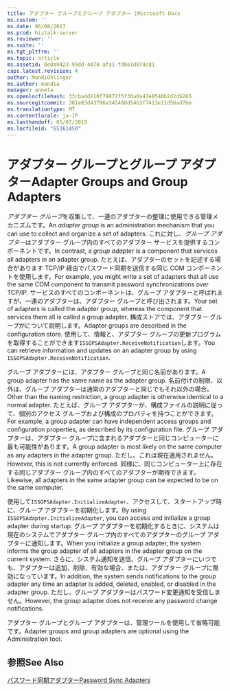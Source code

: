 ```yaml
---
title: アダプター グループとグループ アダプター |Microsoft Docs
ms.custom: ''
ms.date: 06/08/2017
ms.prod: biztalk-server
ms.reviewer: ''
ms.suite: ''
ms.tgt_pltfrm: ''
ms.topic: article
ms.assetid: 0e0a9423-99dd-4474-afa1-fd8e1d074cd1
caps.latest.revision: 4
author: MandiOhlinger
ms.author: mandia
manager: anneta
ms.openlocfilehash: 33cba4d210f79072f5f36a0a47e8546b2d2db265
ms.sourcegitcommit: 381e83d43796a345488d54b3f7413e11d56ad7be
ms.translationtype: MT
ms.contentlocale: ja-JP
ms.lasthandoff: 05/07/2019
ms.locfileid: "65361450"
---
```

# <a name="adapter-groups-and-group-adapters"></a><span data-ttu-id="4bddd-102">アダプター グループとグループ アダプター</span><span class="sxs-lookup"><span data-stu-id="4bddd-102">Adapter Groups and Group Adapters</span></span>
<span data-ttu-id="4bddd-103">*アダプター グループ*を収集して、一連のアダプターの整理に使用できる管理メカニズムです。</span><span class="sxs-lookup"><span data-stu-id="4bddd-103">An *adapter group* is an administration mechanism that you can use to collect and organize a set of adapters.</span></span> <span data-ttu-id="4bddd-104">これに対し、*グループ アダプター*はアダプター グループ内のすべてのアダプター サービスを提供するコンポーネントです。</span><span class="sxs-lookup"><span data-stu-id="4bddd-104">In contrast, a *group adapter* is a component that services all adapters in an adapter group.</span></span> <span data-ttu-id="4bddd-105">たとえば、アダプターのセットを記述する場合があります TCP/IP 経由でパスワード同期を送信する同じ COM コンポーネントを使用します。</span><span class="sxs-lookup"><span data-stu-id="4bddd-105">For example, you might write a set of adapters that all use the same COM component to transmit password synchronizations over TCP/IP.</span></span> <span data-ttu-id="4bddd-106">サービスのすべてのコンポーネントは、グループ アダプターと呼ばれますが、一連のアダプターは、アダプター グループと呼び出されます。</span><span class="sxs-lookup"><span data-stu-id="4bddd-106">Your set of adapters is called the adapter group, whereas the component that services them all is called a group adapter.</span></span> <span data-ttu-id="4bddd-107">構成ストアでは、アダプター グループがについて説明します。</span><span class="sxs-lookup"><span data-stu-id="4bddd-107">Adapter groups are described in the configuration store.</span></span> <span data-ttu-id="4bddd-108">使用して、情報と、アダプター グループの更新プログラムを取得することができます`ISSOPSAdapter.ReceiveNotification`します。</span><span class="sxs-lookup"><span data-stu-id="4bddd-108">You can retrieve information and updates on an adapter group by using `ISSOPSAdapter.ReceiveNotification`.</span></span>  
  
 <span data-ttu-id="4bddd-109">グループ アダプターには、アダプター グループと同じ名前があります。</span><span class="sxs-lookup"><span data-stu-id="4bddd-109">A group adapter has the same name as the adapter group.</span></span> <span data-ttu-id="4bddd-110">名前付けの制限、以外は、グループ アダプターは通常のアダプターと同じでもそれ以外の場合。</span><span class="sxs-lookup"><span data-stu-id="4bddd-110">Other than the naming restriction, a group adapter is otherwise identical to a normal adapter.</span></span> <span data-ttu-id="4bddd-111">たとえば、グループ アダプターが、構成ファイルの説明に従って、個別のアクセス グループおよび構成のプロパティを持つことができます。</span><span class="sxs-lookup"><span data-stu-id="4bddd-111">For example, a group adapter can have independent access groups and configuration properties, as described by its configuration file.</span></span> <span data-ttu-id="4bddd-112">グループ アダプターは、アダプター グループに含まれるアダプターと同じコンピューターに最も可能性があります。</span><span class="sxs-lookup"><span data-stu-id="4bddd-112">A group adapter is most likely on the same computer as any adapters in the adapter group.</span></span> <span data-ttu-id="4bddd-113">ただし、これは現在適用されません。</span><span class="sxs-lookup"><span data-stu-id="4bddd-113">However, this is not currently enforced.</span></span> <span data-ttu-id="4bddd-114">同様に、同じコンピューター上に存在する同じアダプター グループ内のすべてのアダプターが期待できます。</span><span class="sxs-lookup"><span data-stu-id="4bddd-114">Likewise, all adapters in the same adapter group can be expected to be on the same computer.</span></span>  
  
 <span data-ttu-id="4bddd-115">使用して`ISSOPSAdapter.InitializeAdapter`、アクセスして、スタートアップ時に、グループ アダプターを初期化します。</span><span class="sxs-lookup"><span data-stu-id="4bddd-115">By using `ISSOPSAdapter.InitializeAdapter`, you can access and initialize a group adapter during startup.</span></span> <span data-ttu-id="4bddd-116">グループ アダプターを初期化するときに、システムは現在のシステムでアダプター グループ内のすべてのアダプターのグループ アダプターに通知します。</span><span class="sxs-lookup"><span data-stu-id="4bddd-116">When you initialize a group adapter, the system informs the group adapter of all adapters in the adapter group on the current system.</span></span> <span data-ttu-id="4bddd-117">さらに、システム通知を送信、グループ アダプターにいつでも、アダプターは追加、削除、有効な場合、または、アダプター グループに無効になっています。</span><span class="sxs-lookup"><span data-stu-id="4bddd-117">In addition, the system sends notifications to the group adapter any time an adapter is added, deleted, enabled, or disabled in the adapter group.</span></span> <span data-ttu-id="4bddd-118">ただし、グループ アダプターはパスワード変更通知を受信しません。</span><span class="sxs-lookup"><span data-stu-id="4bddd-118">However, the group adapter does not receive any password change notifications.</span></span>  
  
 <span data-ttu-id="4bddd-119">アダプター グループとグループ アダプターは、管理ツールを使用して省略可能です。</span><span class="sxs-lookup"><span data-stu-id="4bddd-119">Adapter groups and group adapters are optional using the Administration tool.</span></span>  
  
## <a name="see-also"></a><span data-ttu-id="4bddd-120">参照</span><span class="sxs-lookup"><span data-stu-id="4bddd-120">See Also</span></span>  
 [<span data-ttu-id="4bddd-121">パスワード同期アダプター</span><span class="sxs-lookup"><span data-stu-id="4bddd-121">Password Sync Adapters</span></span>](../core/password-sync-adapters.md)